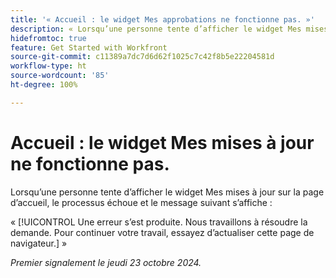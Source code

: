 ```yaml
---
title: '« Accueil : le widget Mes approbations ne fonctionne pas. »'
description: « Lorsqu’une personne tente d’afficher le widget Mes mises à jour sur la page d’accueil, le processus échoue et un message s’affiche. »
hidefromtoc: true
feature: Get Started with Workfront
source-git-commit: c11389a7dc7d6d62f1025c7c42f8b5e22204581d
workflow-type: ht
source-wordcount: '85'
ht-degree: 100%

---
```



# Accueil : le widget Mes mises à jour ne fonctionne pas.

Lorsqu’une personne tente d’afficher le widget Mes mises à jour sur la page d’accueil, le processus échoue et le message suivant s’affiche :

« [!UICONTROL Une erreur s’est produite. Nous travaillons à résoudre la demande. Pour continuer votre travail, essayez d’actualiser cette page de navigateur.] »

_Premier signalement le jeudi 23 octobre 2024._
